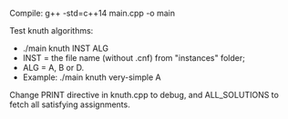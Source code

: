 
Compile:
g++ -std=c++14 main.cpp -o main

Test knuth algorithms:
* ./main knuth INST ALG
* INST = the file name (without .cnf) from "instances" folder;
* ALG = A, B or D.
* Example: ./main knuth very-simple A

Change PRINT directive in knuth.cpp to debug, and ALL_SOLUTIONS to fetch all satisfying assignments.
